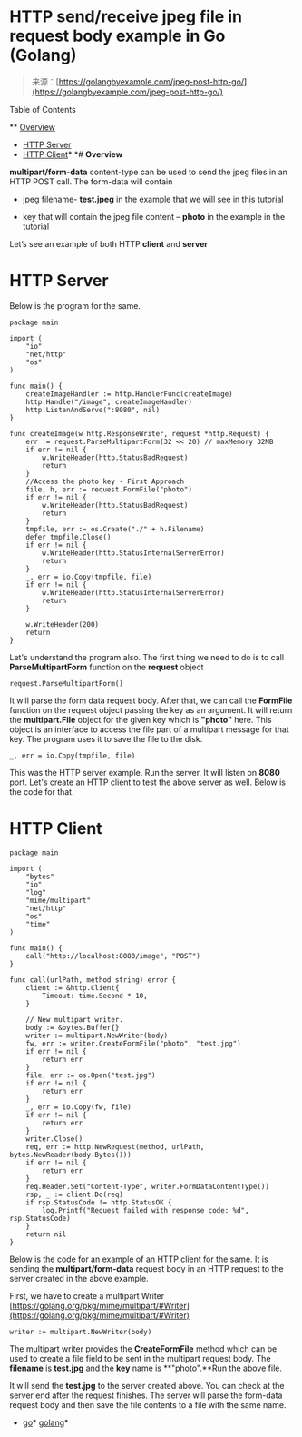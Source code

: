 <!--yml
category: 未分类
date: 2024-10-13 06:32:38
-->

# HTTP send/receive jpeg file in request body example in Go (Golang)

> 来源：[https://golangbyexample.com/jpeg-post-http-go/](https://golangbyexample.com/jpeg-post-http-go/)

Table of Contents

 **   [Overview](#Overview "Overview")
*   [HTTP Server](#HTTP_Server "HTTP Server")
*   [HTTP Client](#HTTP_Client "HTTP Client")*  *# **Overview**

**multipart/form-data** content-type can be used to send the jpeg files in an HTTP POST call. The form-data will contain

*   jpeg filename- **test.jpeg** in the example that we will see in this tutorial

*   key that will contain the jpeg file content – **photo** in the example in the tutorial

Let’s see an example of both HTTP **client** and **server**

# **HTTP Server**

Below is the program for the same.

```
package main

import (
	"io"
	"net/http"
	"os"
)

func main() {
	createImageHandler := http.HandlerFunc(createImage)
	http.Handle("/image", createImageHandler)
	http.ListenAndServe(":8080", nil)
}

func createImage(w http.ResponseWriter, request *http.Request) {
	err := request.ParseMultipartForm(32 << 20) // maxMemory 32MB
	if err != nil {
		w.WriteHeader(http.StatusBadRequest)
		return
	}
	//Access the photo key - First Approach
	file, h, err := request.FormFile("photo")
	if err != nil {
		w.WriteHeader(http.StatusBadRequest)
		return
	}
	tmpfile, err := os.Create("./" + h.Filename)
	defer tmpfile.Close()
	if err != nil {
		w.WriteHeader(http.StatusInternalServerError)
		return
	}
	_, err = io.Copy(tmpfile, file)
	if err != nil {
		w.WriteHeader(http.StatusInternalServerError)
		return
	}

	w.WriteHeader(200)
	return
}
```

Let's understand the program also. The first thing we need to do is to call **ParseMultipartForm** function on the **request** object

```
request.ParseMultipartForm()
```

It will parse the form data request body. After that, we can call the **FormFile** function on the request object passing the key as an argument. It will return the **multipart.File** object for the given key which is **"photo"** here. This object is an interface to access the file part of a multipart message for that key. The program uses it to save the file to the disk.

```
_, err = io.Copy(tmpfile, file)
```

This was the HTTP server example. Run the server. It will listen on **8080** port. Let's create an HTTP client to test the above server as well. Below is the code for that.

# **HTTP Client**

```
package main

import (
	"bytes"
	"io"
	"log"
	"mime/multipart"
	"net/http"
	"os"
	"time"
)

func main() {
	call("http://localhost:8080/image", "POST")
}

func call(urlPath, method string) error {
	client := &http.Client{
		Timeout: time.Second * 10,
	}

	// New multipart writer.
	body := &bytes.Buffer{}
	writer := multipart.NewWriter(body)
	fw, err := writer.CreateFormFile("photo", "test.jpg")
	if err != nil {
		return err
	}
	file, err := os.Open("test.jpg")
	if err != nil {
		return err
	}
	_, err = io.Copy(fw, file)
	if err != nil {
		return err
	}
	writer.Close()
	req, err := http.NewRequest(method, urlPath, bytes.NewReader(body.Bytes()))
	if err != nil {
		return err
	}
	req.Header.Set("Content-Type", writer.FormDataContentType())
	rsp, _ := client.Do(req)
	if rsp.StatusCode != http.StatusOK {
		log.Printf("Request failed with response code: %d", rsp.StatusCode)
	}
	return nil
}
```

Below is the code for an example of an HTTP client for the same. It is sending the **multipart/form-data** request body in an HTTP request to the server created in the above example.

First, we have to create a multipart Writer [https://golang.org/pkg/mime/multipart/#Writer](https://golang.org/pkg/mime/multipart/#Writer)

```
writer := multipart.NewWriter(body)
```

The multipart writer provides the **CreateFormFile** method which can be used to create a file field to be sent in the multipart request body. The **filename** is **test.jpg** and the **key** name is **"photo".**Run the above file.

It will send the **test.jpg** to the server created above. You can check at the server end after the request finishes. The server will parse the form-data request body and then save the file contents to a file with the same name.

*   [go](https://golangbyexample.com/tag/go/)*   [golang](https://golangbyexample.com/tag/golang/)*